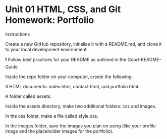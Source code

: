 # Unit 01 HTML, CSS, and Git Homework: Portfolio

Instructions


Create a new GitHub repository, initialize it with a README.md, and clone it to your local development environment.


❗ Follow best practices for your README as outlined in the Good-README-Guide




Inside the repo folder on your computer, create the following:


3 HTML documents: index.html, contact.html, and portfolio.html.


A folder called assets.


Inside the assets directory, make two additional folders: css and images.


In the css folder, make a file called style.css.


In the images folder, save the images you plan on using (like your profile image and the placeholder images for the portfolio).
